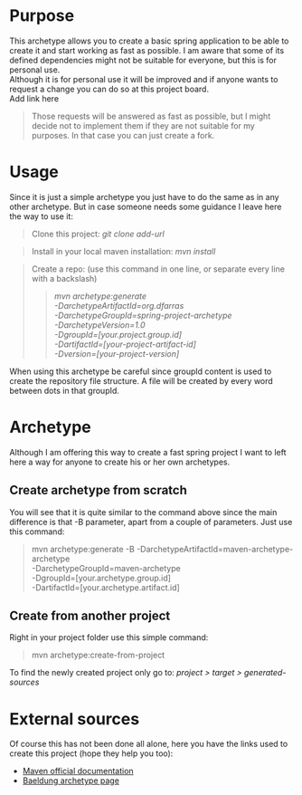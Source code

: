 # Purpose

<p>This archetype allows you to create a basic spring application to be able to create it and start working as fast as 
possible. I am aware that some of its defined dependencies might not be suitable for everyone, but this is for personal 
use.
<br>Although it is for personal use it will be improved and if anyone wants to request a change you can do so at this 
project board.<br> Add link here <br>

> Those requests will be answered as fast as possible, but I might decide not to implement them if they 
are not suitable for my purposes. In that case you can just create a fork.


# Usage

<p>Since it is just a simple archetype you just have to do the same as in any other archetype. But in case someone needs
some guidance I leave here the way to use it:</p>

>Clone this project: <i>git clone add-url</i>

>Install in your local maven installation: <i>mvn install</i>

>Create a repo: (use this command in one line, or separate every line with a backslash)
>><i>mvn archetype:generate <br>
> -DarchetypeArtifactId=org.dfarras <br>
> -DarchetypeGroupId=spring-project-archetype <br>
> -DarchetypeVersion=1.0 <br>
> -DgroupId=[your.project.group.id] <br>
> -DartifactId=[your-project-artifact-id] <br>
> -Dversion=[your-project-version]</i>

<p>When using this archetype be careful since groupId content is used to create the repository file structure. 
A file will be created by every word between dots in that groupId.</p>  

# Archetype
<p>Although I am offering this way to create a fast spring project I want to left here a way for anyone to create his or her own archetypes.</p>

## Create archetype from scratch
<p>You will see that it is quite similar to the command above since the main difference is that -B parameter, apart from a couple of parameters. Just use this command:</p>

>mvn archetype:generate -B -DarchetypeArtifactId=maven-archetype-archetype \
>-DarchetypeGroupId=maven-archetype \
>-DgroupId=[your.archetype.group.id] \
>-DartifactId=[your.archetype.artifact.id]

## Create from another project
<p>Right in your project folder use this simple command:</p>

> mvn archetype:create-from-project

<p>To find the newly created project only go to: <i>project > target > generated-sources</i></p>

# External sources
Of course this has not been done all alone, here you have the links used to create this project (hope they help you too):
<ul>
    <li><a href="https://maven.apache.org/guides/introduction/introduction-to-archetypes.html">Maven official documentation</a></li>
    <li><a href="https://www.baeldung.com/maven-archetype">Baeldung archetype page</a></li>
</ul>